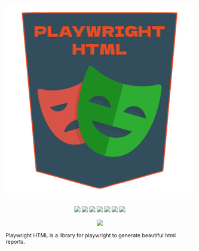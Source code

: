
<div align="center">

![](../_media/logo.png "playwright-html")

<br>
<img src="https://img.shields.io/badge/-playwright-%232ead33?style=for-the-badge&logo=playwright&logoColor=d65348">
<img src="https://img.shields.io/badge/NPM-%23000000.svg?style=for-the-badge&logo=npm&logoColor=white">
<img src="https://img.shields.io/badge/html5-%23E34F26.svg?style=for-the-badge&logo=html5&logoColor=white">
<img src="https://img.shields.io/badge/bootstrap-%238511FA.svg?style=for-the-badge&logo=bootstrap&logoColor=white">
<img src="https://img.shields.io/badge/chart.js-F5788D.svg?style=for-the-badge&logo=chart.js&logoColor=white">
<img src="https://img.shields.io/badge/javascript-%23323330.svg?style=for-the-badge&logo=javascript&logoColor=%23F7DF1E">
<img src="https://img.shields.io/badge/express.js-%23404d59.svg?style=for-the-badge&logo=express&logoColor=%2361DAFB">
<br><br>
<a href="https://paypal.me/rodrigoodhin"><img src="https://img.shields.io/badge/donate-PayPal-blue"></a>
</div>

Playwright HTML is a library for playwright to generate beautiful html reports.

&nbsp;
&nbsp;
&nbsp;
